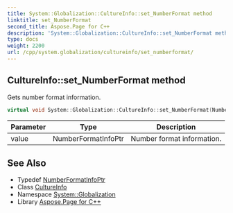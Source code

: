 ```yaml
---
title: System::Globalization::CultureInfo::set_NumberFormat method
linktitle: set_NumberFormat
second_title: Aspose.Page for C++
description: 'System::Globalization::CultureInfo::set_NumberFormat method. Gets number format information in C++.'
type: docs
weight: 2200
url: /cpp/system.globalization/cultureinfo/set_numberformat/
---
```

## CultureInfo::set_NumberFormat method


Gets number format information.

```cpp
virtual void System::Globalization::CultureInfo::set_NumberFormat(NumberFormatInfoPtr value)
```


| Parameter | Type | Description |
| --- | --- | --- |
| value | NumberFormatInfoPtr | Number format information. |

## See Also

* Typedef [NumberFormatInfoPtr](../../numberformatinfoptr/)
* Class [CultureInfo](../)
* Namespace [System::Globalization](../../)
* Library [Aspose.Page for C++](../../../)

